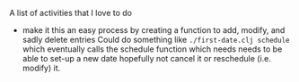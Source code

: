 A list of activities that I love to do 

- make it this an easy process by creating a function to add, modify, and sadly delete entries
  Could do something like `./first-date.clj schedule` which eventually calls the schedule function which needs
  needs to be able to set-up a new date hopefully not cancel it or reschedule (i.e. modify) it.